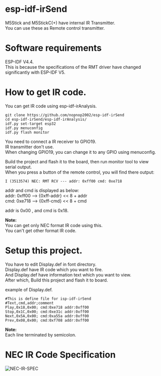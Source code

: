 # esp-idf-irSend
M5Stick and M5StickC(+) have internal IR Transmitter.   
You can use these as Remote control transmitter.   

# Software requirements
ESP-IDF V4.4.   
This is because the specifications of the RMT driver have changed significantly with ESP-IDF V5.   

# How to get IR code.
You can get IR code using esp-idf-irAnalysis.   

```
git clone https://github.com/nopnop2002/esp-idf-irSend
cd esp-idf-irSend/esp-idf-irAnalysis/
idf.py set-target esp32
idf.py menuconfig
idf.py flash monitor
```

You need to connect a IR receiver to GPIO19.   
IR transmitter don't use.   
When changing GPIO19, you can change it to any GPIO using menuconfig.   

Build the project and flash it to the board, then run monitor tool to view serial output.   
When you press a button of the remote control, you will find there output:   
```
I (3513574) NEC: RMT RCV --- addr: 0xff00 cmd: 0xe718
```
addr and cmd is displayed as below:   
addr: 0xff00 --> {0xff-addr} << 8 + addr   
cmd: 0xe718 --> {0xff-cmd} << 8 + cmd   

addr is 0x00 , and cmd is 0x18.

**Note:**   
You can get only NEC format IR code using this.   
You can't get other format IR code.   


# Setup this project.
You have to edit Display.def in font directory.   
Display.def have IR code which you want to fire.   
And Display.def have information text which you want to view.   
After which, Build this project and flash it to board.   

example of Display.def.   
```
#This is define file for isp-idf-irSend
#Text,cmd,addr;comment
Play,0x18,0x00; cmd:0xe718 addr:0xff00
Stop,0x1C,0x00; cmd:0xe31c addr:0xff00
Next,0x5A,0x00; cmd:0xa55a addr:0xff00
Prev,0x08,0x00; cmd:0xf708 addr:0xff00
```

**Note:**   
Each line terminated by semicolon.


# NEC IR Code Specification

![NEC-IR-SPEC](https://user-images.githubusercontent.com/6020549/59671633-f7fd4b80-91f8-11e9-9bc6-45ab6e18ebc8.jpg)

